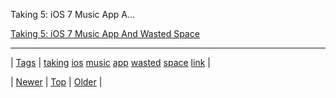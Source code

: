 <!--
title: Taking 5
date: 2020-06-28T15:27:00.196Z
tags: taking, ios, music, app, wasted, space, link
-->


Taking 5: iOS 7 Music App A...

[Taking 5: iOS 7 Music App And Wasted Space](http://nerdology.tumblr.com/post/69791139377)

<!--BOTTOM-POST-NAVIGATION-->
---

| [Tags](tags.md) | [taking](tag-taking.md) [ios](tag-ios.md) [music](tag-music.md) [app](tag-app.md) [wasted](tag-wasted.md) [space](tag-space.md) [link](tag-link.md) |

| [Newer](69812418320.md) | [Top](index.md) | [Older](69818729453.md) |